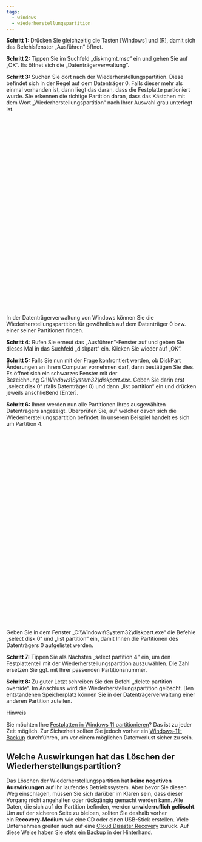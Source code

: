 ```yaml
---
tags:
  - windows
  - wiederherstellungspartition
---
```



**Schritt 1:** Drücken Sie gleichzeitig die Tasten [Windows] und [R], damit sich das Befehlsfenster „Ausführen“ öffnet.

**Schritt 2:** Tippen Sie im Suchfeld „diskmgmt.msc“ ein und gehen Sie auf „OK“. Es öffnet sich die „Datenträgerverwaltung“.

**Schritt 3:** Suchen Sie dort nach der Wiederherstellungspartition. Diese befindet sich in der Regel auf dem Datenträger 0. Falls dieser mehr als einmal vorhanden ist, dann liegt das daran, dass die Festplatte partioniert wurde. Sie erkennen die richtige Partition daran, dass das Kästchen mit dem Wort „Wiederherstellungspartition“ nach Ihrer Auswahl grau unterlegt ist.

[![Screenshot der Windows-Datenträgerverwaltung, der die Partition des Datenträgers 0 mit der Wiederherstellungspartition zeigt](data:image/svg+xml;base64,PHN2ZyB2aWV3Qm94PSIwIDAgMSAxIiB4bWxucz0iaHR0cDovL3d3dy53My5vcmcvMjAwMC9zdmciPgogICAgPHJlY3QgeD0iMCIgeT0iMCIgd2lkdGg9IjEiIGhlaWdodD0iMSIgZmlsbD0idHJhbnNwYXJlbnQiIGZpbGwtcnVsZT0iZXZlbm9kZCIvPgo8L3N2Zz4K "Screenshot der Windows-Datenträgerverwaltung, der die Partition des Datenträgers 0 mit der Wiederherstellungspartition zeigt")](https://www.ionos.de/digitalguide/fileadmin/DigitalGuide/Screenshots_2022/windows-datentraegerverwaltung-wiederherstellungspartition.png)

In der Datenträgerverwaltung von Windows können Sie die Wiederherstellungspartition für gewöhnlich auf dem Datenträger 0 bzw. einer seiner Partitionen finden.

**Schritt 4:** Rufen Sie erneut das „Ausführen“-Fenster auf und geben Sie dieses Mal in das Suchfeld „diskpart“ ein. Klicken Sie wieder auf „OK“.

**Schritt 5:** Falls Sie nun mit der Frage konfrontiert werden, ob DiskPart Änderungen an Ihrem Computer vornehmen darf, dann bestätigen Sie dies. Es öffnet sich ein schwarzes Fenster mit der Bezeichnung _C:\Windows\System32\diskpart.exe_. Geben Sie darin erst „select disk 0“ (falls Datenträger 0) und dann „list partition“ ein und drücken jeweils anschließend [Enter].

**Schritt 6:** Ihnen werden nun alle Partitionen Ihres ausgewählten Datenträgers angezeigt. Überprüfen Sie, auf welcher davon sich die Wiederherstellungspartition befindet. In unserem Beispiel handelt es sich um Partition 4.

[![Screenshot des Fensters „C:\Windows\System32\diskpart.exe“](data:image/svg+xml;base64,PHN2ZyB2aWV3Qm94PSIwIDAgMSAxIiB4bWxucz0iaHR0cDovL3d3dy53My5vcmcvMjAwMC9zdmciPgogICAgPHJlY3QgeD0iMCIgeT0iMCIgd2lkdGg9IjEiIGhlaWdodD0iMSIgZmlsbD0idHJhbnNwYXJlbnQiIGZpbGwtcnVsZT0iZXZlbm9kZCIvPgo8L3N2Zz4K "Screenshot des Fensters „C:\Windows\System32\diskpart.exe“")](https://www.ionos.de/digitalguide/fileadmin/DigitalGuide/Screenshots_2022/windows-system32-diskpart.png)

Geben Sie in dem Fenster „C:\Windows\System32\diskpart.exe“ die Befehle „select disk 0“ und „list partition“ ein, damit Ihnen die Partitionen des Datenträgers 0 aufgelistet werden.

**Schritt 7:** Tippen Sie als Nächstes „select partition 4“ ein, um den Festplattenteil mit der Wiederherstellungspartition auszuwählen. Die Zahl ersetzen Sie ggf. mit Ihrer passenden Partitionsnummer.

**Schritt 8:** Zu guter Letzt schreiben Sie den Befehl „delete partition override“. Im Anschluss wird die Wiederherstellungspartition gelöscht. Den entstandenen Speicherplatz können Sie in der Datenträgerverwaltung einer anderen Partition zuteilen.

Hinweis

Sie möchten Ihre [Festplatten in Windows 11 partitionieren](https://www.ionos.de/digitalguide/server/konfiguration/windows-11-festplatte-partitionieren/ "Windows 11: Festplatte partitionieren")? Das ist zu jeder Zeit möglich. Zur Sicherheit sollten Sie jedoch vorher ein [Windows-11-Backup](https://www.ionos.de/digitalguide/server/konfiguration/windows-11-backup/ "Windows 11 Backup") durchführen, um vor einem möglichen Datenverlust sicher zu sein.

## Welche Auswirkungen hat das Löschen der Wiederherstellungspartition?

Das Löschen der Wiederherstellungspartition hat **keine negativen Auswirkungen** auf Ihr laufendes Betriebssystem. Aber bevor Sie diesen Weg einschlagen, müssen Sie sich darüber im Klaren sein, dass dieser Vorgang nicht angehalten oder rückgängig gemacht werden kann. Alle Daten, die sich auf der Partition befinden, werden **unwiderruflich gelöscht**. Um auf der sicheren Seite zu bleiben, sollten Sie deshalb vorher ein **Recovery-Medium** wie eine CD oder einen USB-Stick erstellen. Viele Unternehmen greifen auch auf eine [Cloud Disaster Recovery](https://www.ionos.de/digitalguide/server/sicherheit/cloud-disaster-recovery/ "Cloud Disaster-Recovery") zurück. Auf diese Weise haben Sie stets ein [Backup](https://www.ionos.de/digitalguide/server/sicherheit/was-ist-ein-backup/ "Was ist ein Backup?") in der Hinterhand.